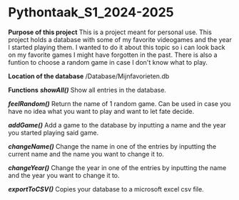 # Pythontaak_S1_2024-2025

**Purpose of this project**
This is a project meant for personal use. This project holds a database with some of my favorite videogames and the year I started playing them. I wanted to do it about this topic so i can look back on my favorite games I might have forgotten in the past. There is also a funtion to choose a random game in case I don't know what to play.

**Location of the database**
/Database/Mijnfavorieten.db

**Functions**
***showAll()***
Show all entries in the database.

***feelRandom()***
Return the name of 1 random game.
Can be used in case you have no idea what you want to play and want to let fate decide.

***addGame()***
Add a game to the database by inputting a name and the year you started playing said game.

***changeName()***
Change the name in one of the entries by inputting the current name and the name you want to change it to.

***changeYear()***
Change the year in one of the entries by inputting the name and the year you want to change it to.

***exportToCSV()***
Copies your database to a microsoft excel csv file.